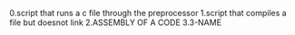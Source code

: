 0.script that runs a c file through the preprocessor
1.script that compiles a file but doesnot link
2.ASSEMBLY OF A CODE
3.3-NAME
